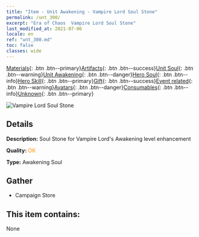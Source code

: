 ```yaml
---
title: "Item - Unit Awakening - Vampire Lord Soul Stone"
permalink: /unt_300/
excerpt: "Era of Chaos  Vampire Lord Soul Stone"
last_modified_at: 2021-07-06
locale: en
ref: "unt_300.md"
toc: false
classes: wide
---
```

 [Materials](/Items/){: .btn .btn--primary}[Artifacts](/Items/Artifacts/){: .btn .btn--success}[Unit Soul](/Items/UnitSoul/){: .btn .btn--warning}[Unit Awakening](/Items/UnitAwakening/){: .btn .btn--danger}[Hero Soul](/Items/HeroSoul/){: .btn .btn--info}[Hero Skill](/Items/HeroSkill/){: .btn .btn--primary}[Gift](/Items/Gift/){: .btn .btn--success}[Event related](/Items/Events/){: .btn .btn--warning}[Avatars](/Items/Avatars/){: .btn .btn--danger}[Consumables](/Items/Consumables/){: .btn .btn--info}[Unknown](/Items/Unknown/){: .btn .btn--primary}

 ![Vampire Lord Soul Stone](/images/u/tia_xixuegui.jpg)

## Details
 **Description:** Soul Stone for Vampire Lord's Awakening level enhancement

 **Quality:** <span style="color: #FF8C00">OK</span>

 **Type:** Awakening Soul

## Gather

*    Campaign Store 

## This item contains:

  None

